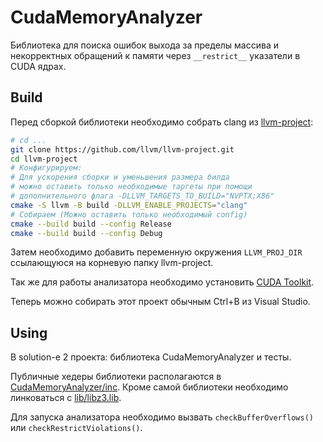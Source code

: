 # CudaMemoryAnalyzer

Библиотека для поиска ошибок выхода за пределы массива и некорректных обращений к памяти через `__restrict__` указатели в CUDA ядрах.

## Build

Перед сборкой библиотеки необходимо собрать clang из [llvm-project](https://github.com/llvm/llvm-project):
```sh
# cd ...
git clone https://github.com/llvm/llvm-project.git
cd llvm-project
# Конфигурируем:
# Для ускорения сборки и уменьшения размера билда
# можно оставить только необходимые таргеты при помощи
# дополнительного флага -DLLVM_TARGETS_TO_BUILD="NVPTX;X86"
cmake -S llvm -B build -DLLVM_ENABLE_PROJECTS="clang"
# Собираем (Можно оставить только необходимый config)
cmake --build build --config Release
cmake --build build --config Debug
```

Затем необходимо добавить переменную окружения `LLVM_PROJ_DIR` ссылающуюся на корневую папку llvm-project.

Так же для работы анализатора необходимо установить [CUDA Toolkit](https://developer.nvidia.com/cuda-downloads).

Теперь можно собирать этот проект обычным Ctrl+B из Visual Studio.

## Using
В solution-e 2 проекта: библиотека CudaMemoryAnalyzer и тесты.

Публичные хедеры библиотеки располагаются в [CudaMemoryAnalyzer/inc](CudaMemoryAnalyzer/inc). Кроме самой библиотеки необходимо линковаться с [lib/libz3.lib](lib/libz3.lib).

Для запуска анализатора необходимо вызвать `checkBufferOverflows()` или `checkRestrictViolations()`.